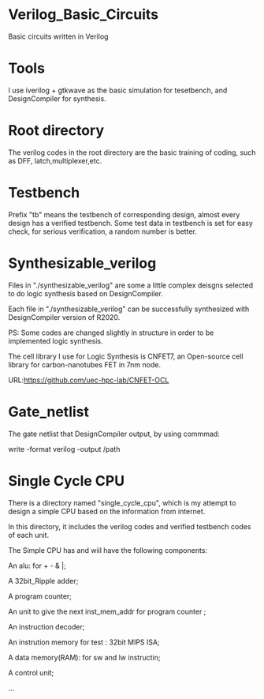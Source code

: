 # Verilog_Basic_Circuits
Basic circuits written in Verilog

# Tools
I use iverilog + gtkwave as the basic simulation for tesetbench, and DesignCompiler for synthesis.

# Root directory
The verilog codes in the root directory are the basic training of coding, such as DFF, latch,multiplexer,etc.

# Testbench 
Prefix "tb" means the testbench of corresponding design, almost every design has a verified testbench. Some test data in testbench is set for easy check, for serious verification, a random number is better.

# Synthesizable_verilog
Files in "./synthesizable_verilog" are some a little complex deisgns selected to do logic synthesis based on DesignCompiler.

Each file in "./synthesizable_verilog" can be successfully synthesized with DesignCompiler version of R2020.

PS: Some codes are changed slightly in structure in order to be implemented logic synthesis.

The cell library I use for Logic Synthesis is CNFET7, an Open-source cell library for carbon-nanotubes FET in 7nm node.

URL:https://github.com/uec-hpc-lab/CNFET-OCL

# Gate_netlist
The gate netlist that DesignCompiler output,
by using commmad:

write -format verilog -output /path

# Single Cycle CPU
There is a directory named "single_cycle_cpu", which is my attempt to design a simple CPU based on the information from internet. 

In this directory, it includes the verilog codes and verified testbench codes of each unit.

The Simple CPU has and wiil have the following components:

An alu: for  + - & |;

A 32bit_Ripple adder;

A program counter;

An unit to give the next inst_mem_addr for program counter ;

An instruction decoder;

An instrution memory for test : 32bit MIPS ISA;

A data memory(RAM): for sw and lw instructin;

A control unit;

...





